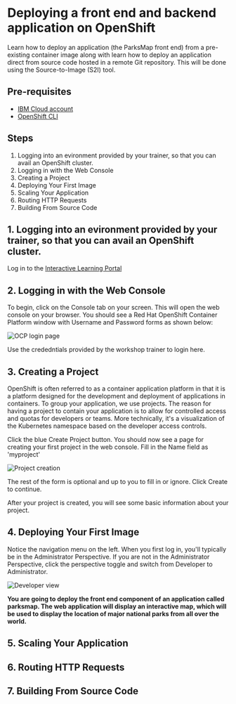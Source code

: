 # Deploying a front end and backend application on OpenShift 

Learn how to deploy an application (the ParksMap front end) from a pre-existing container image along with learn how to deploy an application direct from source code hosted in a remote Git repository.
This will be done using the Source-to-Image (S2I) tool.

## Pre-requisites

* [IBM Cloud account](https://cloud.ibm.com/)
* [OpenShift CLI](https://cloud.ibm.com/docs/openshift?topic=openshift-openshift-cli)

## Steps

1. Logging into an evironment provided by your trainer, so that you can avail an OpenShift cluster.
2. Logging in with the Web Console
3. Creating a Project
4.  Deploying Your First Image
5. Scaling Your Application
6. Routing HTTP Requests
7. Building From Source Code

## 1. Logging into an evironment provided by your trainer, so that you can avail an OpenShift cluster.

Log in to the [Interactive Learning Portal](https://learn.openshift.com/introduction/getting-started/)

## 2. Logging in with the Web Console

To begin, click on the Console tab on your screen. This will open the web console on your browser.
You should see a Red Hat OpenShift Container Platform window with Username and Password forms as shown below:

![OCP login page](doc/source/images/pic1.png)

Use the crededntials provided by the workshop trainer to login here.

## 3. Creating a Project

OpenShift is often referred to as a container application platform in that it is a platform designed for the development and deployment of applications in containers.
To group your application, we use projects. The reason for having a project to contain your application is to allow for controlled access and quotas for developers or teams.
More technically, it's a visualization of the Kubernetes namespace based on the developer access controls.

Click the blue Create Project button.
You should now see a page for creating your first project in the web console. 
Fill in the Name field as 'myproject'

![Project creation](doc/source/images/pic2.png)
 
The rest of the form is optional and up to you to fill in or ignore. Click Create to continue.

After your project is created, you will see some basic information about your project.

## 4.  Deploying Your First Image

Notice the navigation menu on the left. When you first log in, you'll typically be in the Administrator Perspective.
If you are not in the Administrator Perspective, click the perspective toggle and switch from Developer to Administrator.

![Developer view](doc/source/images/pic3.png)
 
**You are going to deploy the front end component of an application called parksmap. The web application will display an interactive map, which will be used to display the location of major national parks from all over the world.**

## 5. Scaling Your Application

## 6. Routing HTTP Requests

## 7. Building From Source Code
